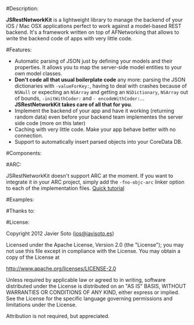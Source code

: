 #Description:

**JSRestNetworkKit** is a lightweight library to manage the backend of your iOS / Mac OSX applications perfect to work against a model-based REST backend.
It's a framework written on top of AFNetworking that allows to write the backend code of apps with very little code.

#Features:

- Automatic parsing of JSON just by defining your models and their properties. It allows you to map the server-side model entities to your own model classes.
- **Don't code all that usual boilerplate code** any more: parsing the JSON dictionaries with ```-valueForKey:```, having to deal with crashes because of ```NSNull``` or expecting an ```NSArray``` and getting an ```NSDictionary```, ```NSArray``` out of bounds, ```-initWithCoder:``` and ```- encodeWithCoder:```... **JSRestNetworkKit takes care of all that for you**.
- Implement the backend of your app and have it working (returning random data) even before your backend team implementes the server side code (more on this later)
- Caching with very little code. Make your app behave better with no connection.
- Support to automatically insert parsed objects into your CoreData DB.

#Components:

#ARC:

JSRestNetworkKit doesn't support ARC at the moment. If you want to integrate it in your ARC project, simply add the ```-fno-objc-arc``` linker option to each of the implementation files. [Quick tutorial](http://maniacdev.com/2012/01/easily-get-non-arc-enabled-open-source-libraries-working-in-arc-enabled-projects/)

#Examples:

#Thanks to:

#License:

Copyright 2012 Javier Soto (ios@javisoto.es)

Licensed under the Apache License, Version 2.0 (the "License");
you may not use this file except in compliance with the License.
You may obtain a copy of the License at

http://www.apache.org/licenses/LICENSE-2.0

Unless required by applicable law or agreed to in writing, software
distributed under the License is distributed on an "AS IS" BASIS,
WITHOUT WARRANTIES OR CONDITIONS OF ANY KIND, either express or implied.
See the License for the specific language governing permissions and
 limitations under the License. 

Attribution is not required, but appreciated.
